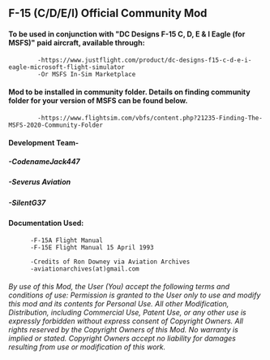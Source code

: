 ## F-15 (C/D/E/I) Official Community Mod

####  To be used in conjunction with "DC Designs F-15 C, D, E & I Eagle (for MSFS)" paid aircraft, available through: 
            -https://www.justflight.com/product/dc-designs-f15-c-d-e-i-eagle-microsoft-flight-simulator
            -Or MSFS In-Sim Marketplace

#### Mod to be installed in community folder. Details on finding community folder for your version of MSFS can be found below.
            -https://www.flightsim.com/vbfs/content.php?21235-Finding-The-MSFS-2020-Community-Folder

####  Development Team-
##### -CodenameJack447
##### -Severus Aviation
##### -SilentG37



#### Documentation Used:
          -F-15A Flight Manual
          -F-15E Flight Manual 15 April 1993
          
          -Credits of Ron Downey via Aviation Archives
          -aviationarchives(at)gmail.com


###### By use of this Mod, the User (You) accept the following terms and conditions of use: Permission is granted to the User only to use and modify this mod and its contents for Personal Use. All other Modification, Distribution, including Commercial Use, Patent Use, or any other use is expressly forbidden without express consent of Copyright Owners. All rights reserved by the Copyright Owners of this Mod. No warranty is implied or stated. Copyright Owners accept no liability for damages resulting from use or modification of this work.

